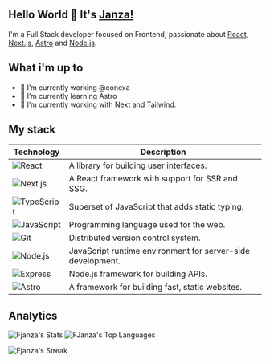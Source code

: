 ## Hello World 👋 It's [Janza!](https://fjanza.dev.ar)
I'm a Full Stack developer focused on Frontend, passionate about [React](https://reactjs.org), [Next.js](https://nextjs.org), [Astro](https://astro.build) and [Node.js](https://nodejs.org).

## What i'm up to
- 🔭 I’m currently working @conexa
- 🌱 I’m currently learning Astro
- 💼 I’m currently working with Next and Tailwind.

## My stack
| Technology    | Description                                                  |
| ------------- | ------------------------------------------------------------ |
| ![React](https://img.shields.io/badge/React-20232A?style=for-the-badge&logo=react&logoColor=61DAFB)     | A library for building user interfaces.                   |
| ![Next.js](https://img.shields.io/badge/Next.js-000000?style=for-the-badge&logo=nextdotjs&logoColor=white) | A React framework with support for SSR and SSG.           |
| ![TypeScript](https://img.shields.io/badge/TypeScript-007ACC?style=for-the-badge&logo=typescript&logoColor=white) | Superset of JavaScript that adds static typing.           |
| ![JavaScript](https://img.shields.io/badge/JavaScript-F7DF1E?style=for-the-badge&logo=javascript&logoColor=black) | Programming language used for the web.                   |
| ![Git](https://img.shields.io/badge/Git-F05032?style=for-the-badge&logo=git&logoColor=white)           | Distributed version control system.                       |
| ![Node.js](https://img.shields.io/badge/Node.js-339933?style=for-the-badge&logo=nodedotjs&logoColor=white) | JavaScript runtime environment for server-side development. |
| ![Express](https://img.shields.io/badge/Express-000000?style=for-the-badge&logo=express&logoColor=white) | Node.js framework for building APIs.                      |
| ![Astro](https://img.shields.io/badge/Astro-FF5D01?style=for-the-badge&logo=astro&logoColor=white)     | A framework for building fast, static websites.           |

## Analytics
![Fjanza's Stats](https://github-readme-stats.vercel.app/api?username=Fjanza&theme=material-palenight&show_icons=true&hide_border=true&count_private=true)
![FJanza's Top Languages](https://github-readme-stats.vercel.app/api/top-langs/?username=FJanza&theme=material-palenight&show_icons=true&hide_border=true&layout=compact)

![Fjanza's Streak](https://github-readme-streak-stats.herokuapp.com/?user=Fjanza&theme=material-palenight&hide_border=true)


